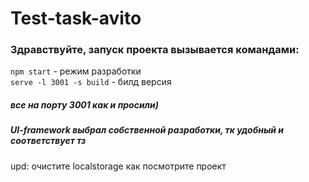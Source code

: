 # Test-task-avito

### Здравствуйте, запуск проекта вызывается командами:

`npm start` - режим разработки <br/>
`serve -l 3001 -s build` - билд версия

##### все на порту 3001 как и просили)

##### UI-framework выбрал собственной разработки, тк удобный и соответствует тз
upd: очистите localstorage как посмотрите проект
